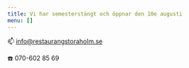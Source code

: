 ```yaml
---
title: Vi har semesterstängt och öppnar den 10e augusti
menu: []
---
```

[](http://www.bjorlandagard.se)[](http://www.bjorlandagard.se)[](https://www.restaurangstoraholm.se/helg/?i=2)[](https://www.restaurangstoraholm.se/helg/?i=2)

📫 info@restaurangstoraholm.se

☎️ 070-602 85 69